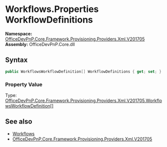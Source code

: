 # Workflows.Properties WorkflowDefinitions
  

**Namespace:** [OfficeDevPnP.Core.Framework.Provisioning.Providers.Xml.V201705](OfficeDevPnP.Core.Framework.Provisioning.Providers.Xml.V201705.md)  
**Assembly:** OfficeDevPnP.Core.dll  
## Syntax
```C#
public WorkflowsWorkflowDefinition[] WorkflowDefinitions { get; set; }
```

### Property Value
Type: [OfficeDevPnP.Core.Framework.Provisioning.Providers.Xml.V201705.WorkflowsWorkflowDefinition[]](OfficeDevPnP.Core.Framework.Provisioning.Providers.Xml.V201705.WorkflowsWorkflowDefinition.md)  

## See also
- [Workflows](OfficeDevPnP.Core.Framework.Provisioning.Providers.Xml.V201705.Workflows.md) 
- [OfficeDevPnP.Core.Framework.Provisioning.Providers.Xml.V201705](OfficeDevPnP.Core.Framework.Provisioning.Providers.Xml.V201705.md) 
